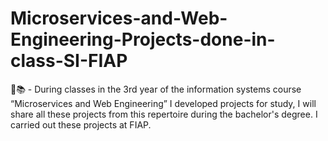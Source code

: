 # Microservices-and-Web-Engineering-Projects-done-in-class-SI-FIAP
🌱📚 - During classes in the 3rd year of the information systems course “Microservices and Web Engineering” I developed projects for study, I will share all these projects from this repertoire during the bachelor's degree. I carried out these projects at FIAP.
